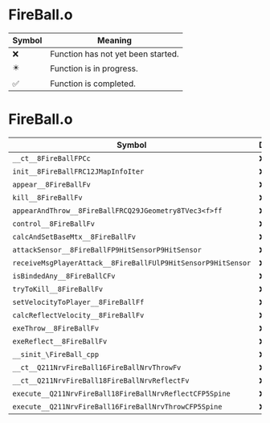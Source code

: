 # FireBall.o
| Symbol | Meaning 
| ------------- | ------------- 
| :x: | Function has not yet been started. 
| :eight_pointed_black_star: | Function is in progress. 
| :white_check_mark: | Function is completed. 


# FireBall.o
| Symbol | Decompiled? |
| ------------- | ------------- |
| `__ct__8FireBallFPCc` | :x: |
| `init__8FireBallFRC12JMapInfoIter` | :x: |
| `appear__8FireBallFv` | :x: |
| `kill__8FireBallFv` | :x: |
| `appearAndThrow__8FireBallFRCQ29JGeometry8TVec3<f>ff` | :x: |
| `control__8FireBallFv` | :x: |
| `calcAndSetBaseMtx__8FireBallFv` | :x: |
| `attackSensor__8FireBallFP9HitSensorP9HitSensor` | :x: |
| `receiveMsgPlayerAttack__8FireBallFUlP9HitSensorP9HitSensor` | :x: |
| `isBindedAny__8FireBallCFv` | :x: |
| `tryToKill__8FireBallFv` | :x: |
| `setVelocityToPlayer__8FireBallFf` | :x: |
| `calcReflectVelocity__8FireBallFv` | :x: |
| `exeThrow__8FireBallFv` | :x: |
| `exeReflect__8FireBallFv` | :x: |
| `__sinit_\FireBall_cpp` | :x: |
| `__ct__Q211NrvFireBall16FireBallNrvThrowFv` | :x: |
| `__ct__Q211NrvFireBall18FireBallNrvReflectFv` | :x: |
| `execute__Q211NrvFireBall18FireBallNrvReflectCFP5Spine` | :x: |
| `execute__Q211NrvFireBall16FireBallNrvThrowCFP5Spine` | :x: |
